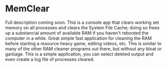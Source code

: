 # MemClear
Full description coming soon. This is a console app that clears working set memory on all processes and clears the System File Cache; doing so frees up a substancial amount of available RAM if you haven't rebooted the computer in a while. Great simple fast application for cleaning the RAM before starting a resource heavy game, editing videos, etc. This is similar to many of the other RAM cleaner programs out there, but without any bloat or garbage. This is a simple application, you can select deleted output and even create a log file of processes cleared.
